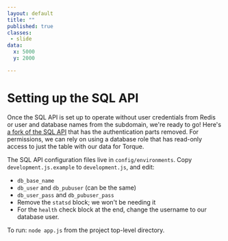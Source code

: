```yaml
---
layout: default
title: ""
published: true
classes:
 - slide
data:
  x: 5000
  y: 2000

---
```


# Setting up the SQL API #

Once the SQL API is set up to operate without user credentials from Redis or user and database names
from the subdomain, we're ready to go! Here's [a fork of the SQL API](https://github.com/flibbertigibbet/CartoDB-SQL-API) that has the authentication parts removed.  For permissions, we can rely on using
a database role that has read-only access to just the table with our data for Torque.

The SQL API configuration files live in `config/environments`. Copy `development.js.example` to
`development.js`, and edit:

* `db_base_name`
* `db_user` and `db_pubuser` (can be the same)
* `db_user_pass` and `db_pubuser_pass`
* Remove the `statsd` block; we won't be needing it
* For the `health` check block at the end, change the username to our database user.

To run: `node app.js` from the project top-level directory.
